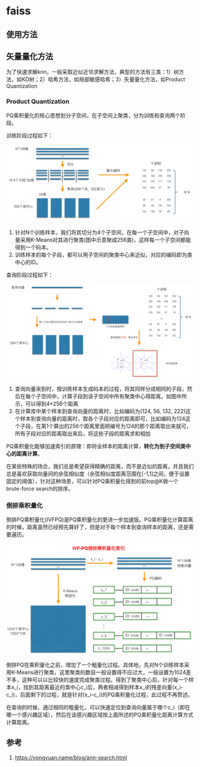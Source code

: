 # faiss

## 使用方法

## 矢量量化方法

为了快速求解knn，一般采取近似近邻求解方法，典型的方法有三类：1）树方法，如KD树；2）哈希方法，如局部敏感哈希；3）矢量量化方法，如Product Quantization

### Product Quantization

PQ乘积量化的核心思想划分子空间，在子空间上聚类，分为训练和查询两个阶段。

训练阶段过程如下：

![](img/0010-2.png)

1. 针对N个训练样本，我们将其切分为4个子空间，在每一个子空间中，对子向量采用K-Means对其进行聚类(图中示意聚成256类)，这样每一个子空间都能得到一个码本。
2. 训练样本的每个子段，都可以用子空间的聚类中心来近似，对应的编码即为类中心的ID。

查询阶段过程如下：

![](img/0010-1.png)

1. 查询向量来到时，按训练样本生成码本的过程，将其同样分成相同的子段，然后在每个子空间中，计算子段到该子空间中所有聚类中心得距离，如图中所示，可以得到4*256个距离
2. 在计算库中某个样本到查询向量的距离时，比如编码为(124, 56, 132, 222)这个样本到查询向量的距离时，取各个子段对应的距离即可，比如编码为124这个子段，在第1个算出的256个距离里面把编号为124的那个距离取出来就可，所有子段对应的距离取出来后，将这些子段的距离求和相加

PQ乘积量化能够加速索引的原理：即将全样本的距离计算，**转化为到子空间类中心的距离计算**。

在某些特殊的场合，我们总是希望获得精确的距离，而不是近似的距离，并且我们总是喜欢获取向量间的余弦相似度（余弦相似度距离范围在[-1,1]之间，便于设置固定的阈值），针对这种场景，可以针对PQ乘积量化得到的前top@K做一个brute-force search的排序。

### 倒排乘积量化

倒排PQ乘积量化(IVFPQ)是PQ乘积量化的更进一步加速版。PQ乘积量化计算距离的时候，距离虽然已经预先算好了，但是对于每个样本到查询样本的距离，还是需要遍历。

![](img/0010-3.png)


倒排PQ在乘积量化之前，增加了一个粗量化过程。具体地，先对N个训练样本采用K-Means进行聚类，这里聚类的数目一般设置得不应过大，一般设置为1024差不多，这种可以以比较快的速度完成聚类过程。得到了聚类中心后，针对每一个样本x_i，找到其距离最近的类中心c_i后，两者相减得到样本x_i的残差向量(x_i-c_i)，后面剩下的过程，就是针对(x_i-c_i)的PQ乘积量化过程，此过程不再赘述。

在查询的时候，通过相同的粗量化，可以快速定位到查询向量属于哪个c_i（即在哪一个感兴趣区域），然后在该感兴趣区域按上面所述的PQ乘积量化距离计算方式计算距离。

## 参考

1. https://yongyuan.name/blog/ann-search.html